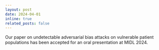 ```yaml
---
layout: post
date: 2024-04-01
inline: true
related_posts: false
---
```


Our paper on undetectable adversarial bias attacks on vulnerable patient populations has been accepted for an oral presentation at MIDL 2024.
